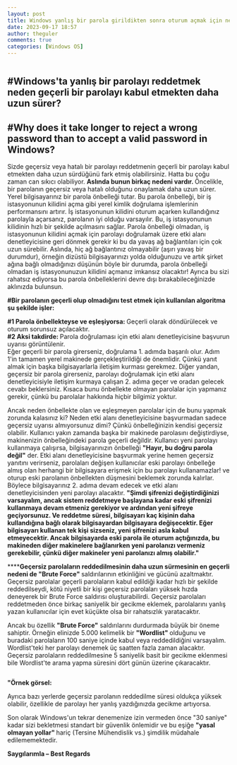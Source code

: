 ```yaml
---
layout: post
title: Windows yanlış bir parola girildikten sonra oturum açmak için neden bekliyor?
date: 2023-09-17 18:57
author: theguler
comments: true
categories: [Windows OS]
---
```

<!-- wp:image {"id":8590,"sizeSlug":"large","linkDestination":"none"} -->
<figure class="wp-block-image size-large"><img src="https://farukguler.com/assets/post_images/loaders.jpg?w=1024" alt="" class="wp-image-8590" /></figure>
<!-- /wp:image -->

<!-- wp:heading -->
<h2 class="wp-block-heading"><strong>#Windows'ta yanlış bir parolayı reddetmek neden geçerli bir parolayı kabul etmekten daha uzun sürer?</strong></h2>
<!-- /wp:heading -->

<!-- wp:heading -->
<h2 class="wp-block-heading"><strong>#Why does it take longer to reject a wrong password than to accept a valid password in Windows?</strong></h2>
<!-- /wp:heading -->

<!-- wp:paragraph -->
<p>Sizde geçersiz veya hatalı bir parolayı reddetmenin geçerli bir parolayı kabul etmekten daha uzun sürdüğünü fark etmiş olabilirsiniz. Hatta bu çoğu zaman can sıkıcı olabiliyor. <strong>Aslında bunun birkaç nedeni vardır. </strong>Öncelikle, bir parolanın geçersiz veya hatalı olduğunu onaylamak daha uzun sürer. Yerel bilgisayarınız bir parola önbelleği tutar. Bu parola önbelleği, bir iş istasyonunun kilidini açma gibi yerel kimlik doğrulama işlemlerinin performansını artırır. İş istasyonunun kilidini oturum açarken kullandığınız parolayla açarsanız, parolanın iyi olduğu varsayılır. Bu, iş istasyonunun kilidinin hızlı bir şekilde açılmasını sağlar. Parola önbelleği olmadan, iş istasyonunun kilidini açmak için parolayı doğrulamak üzere etki alanı denetleyicisine geri dönmek gerekir ki bu da yavaş ağ bağlantıları için çok uzun sürebilir. Aslında, hiç ağ bağlantınız olmayabilir (aşırı yavaş bir durumdur), örneğin dizüstü bilgisayarınızı yolda olduğunuzu ve artık şirket ağına bağlı olmadığınızı düşünün böyle bir durumda, parola önbelleği olmadan iş istasyonunuzun kilidini açmanız imkansız olacaktır! Ayrıca bu sizi rahatsız ediyorsa bu parola önbelleklerini devre dışı bırakabileceğinizde aklınızda bulunsun.</p>
<!-- /wp:paragraph -->

<!-- wp:paragraph -->
<p><strong>#Bir parolanın geçerli olup olmadığını test etmek için kullanılan algoritma şu şekilde işler:</strong></p>
<!-- /wp:paragraph -->

<!-- wp:paragraph -->
<p><strong>#1 Parola önbellekteyse ve eşleşiyorsa: </strong>Geçerli olarak döndürülecek ve oturum sorunsuz açılacaktır.<br><strong>#2 Aksi takdirde: </strong>Parola doğrulaması için etki alanı denetleyicisine başvurun uyarısı görüntülenir.<br>Eğer geçerli bir parola girerseniz, doğrulama 1. adımda başarılı olur. Adım 1'in tamamen yerel makinede gerçekleştirildiği de önemlidir. Çünkü yanıt almak için başka bilgisayarlarla iletişim kurması gerekmez. Diğer yandan, geçersiz bir parola girerseniz, parolayı doğrulamak için etki alanı denetleyicisiyle iletişim kurmaya çalışan 2. adıma geçer ve oradan gelecek cevabı beklersiniz. Kısaca bunu önbellekte olmayan parolalar için yapmanız gerekir, çünkü bu parolalar hakkında hiçbir bilgimiz yoktur. </p>
<!-- /wp:paragraph -->

<!-- wp:paragraph -->
<p>Ancak neden önbellekte olan ve eşleşmeyen parolalar için de bunu yapmak zorunda kalasınız ki? Neden etki alanı denetleyicisine başvurmadan sadece geçersiz uyarısı almıyorsunuz dimi? Çünkü önbelleğinizin kendisi geçersiz olabilir. Kullanıcı yakın zamanda başka bir makinede parolasını değiştirdiyse, makinenizin önbelleğindeki parola geçerli değildir. Kullanıcı yeni parolayı kullanmaya çalışırsa, bilgisayarınızın önbelleği <strong>"Hayır, bu doğru parola değil"</strong> der. Etki alanı denetleyicisine başvurmak yerine hemen geçersiz yanıtını verirseniz, parolaları değişen kullanıcılar eski parolayı önbelleğe almış olan herhangi bir bilgisayara erişmek için bu parolayı kullanamazlar! ve oturup eski parolanın önbellekten düşmesini beklemek zorunda kalırlar. Böylece bilgisayarınız 2. adıma devam edecek ve etki alanı denetleyicisinden yeni parolayı alacaktır. <strong>"Şimdi şifrenizi değiştirdiğinizi varsayalım, ancak sistem reddetmeye başlayana kadar eski şifrenizi kullanmaya devam etmeniz gerekiyor ve ardından yeni şifreye geçiyorsunuz. Ve reddetme süresi, bilgisayarı kaç kişinin daha kullandığına bağlı olarak bilgisayardan bilgisayara değişecektir. Eğer bilgisayarı kullanan tek kişi sizseniz, yeni şifrenizi asla kabul etmeyecektir. Ancak bilgisayarda eski parola ile oturum açtığınızda, bu makineden diğer makinelere bağlanırken yeni parolanızı vermeniz gerekebilir, çünkü diğer makineler yeni parolanızı almış olabilir."</strong> </p>
<!-- /wp:paragraph -->

<!-- wp:paragraph -->
<p>****<strong>Geçersiz parolaların reddedilmesinin daha uzun sürmesinin en geçerli nedeni de "Brute Force" </strong> saldırılarının etkinliğini ve gücünü azaltmaktır. Geçersiz parolalar geçerli parolaların kabul edildiği kadar hızlı bir şekilde reddedilseydi, kötü niyetli bir kişi geçersiz parolaları yüksek hızda deneyerek bir Brute Force saldırısı oluşturabilirdi. Geçersiz parolaları reddetmeden önce birkaç saniyelik bir gecikme eklemek, parolalarını yanlış yazan kullanıcılar için evet küçükte olsa bir rahatsızlık yaratacaktır. </p>
<!-- /wp:paragraph -->

<!-- wp:paragraph -->
<p>Ancak bu özellik <strong>"Brute Force"</strong> saldırılarını durdurmada büyük bir öneme sahiptir. Örneğin elinizde 5.000 kelimelik bir <strong>"Wordlist" </strong>olduğunu ve buradaki parolaların 100 saniye içinde kabul veya reddedildiğini varsayalım. Wordlist'teki her parolayı denemek üç saatten fazla zaman alacaktır. Geçersiz parolaların reddedilmesine 5 saniyelik basit bir gecikme eklenmesi bile Wordlist'te arama yapma süresini dört günün üzerine çıkaracaktır.</p>
<!-- /wp:paragraph -->

<!-- wp:image {"id":8593,"sizeSlug":"large","linkDestination":"none"} -->
<figure class="wp-block-image size-large"><img src="https://farukguler.com/assets/post_images/login-bruteforce.png?w=657" alt="" class="wp-image-8593" /></figure>
<!-- /wp:image -->

<!-- wp:paragraph -->
<p><strong>"Örnek görsel:</strong></p>
<!-- /wp:paragraph -->

<!-- wp:paragraph -->
<p>Ayrıca bazı yerlerde geçersiz parolanın reddedilme süresi oldukça yüksek olabilir, özellikle de parolayı her yanlış yazdığınızda gecikme artıyorsa. </p>
<!-- /wp:paragraph -->

<!-- wp:paragraph -->
<p>Son olarak Windows'un tekrar denemenize izin vermeden önce "30 saniye" kadar sizi bekletmesi standart bir güvenlik önlemidir ve bu eşiğe <strong>"yasal olmayan yollar" </strong>hariç (Tersine Mühendislik vs.) şimdilik müdahale edilememektedir.</p>
<!-- /wp:paragraph -->

<!-- wp:paragraph -->
<p><strong>Saygılarımla – Best Regards</strong></p>
<!-- /wp:paragraph -->
